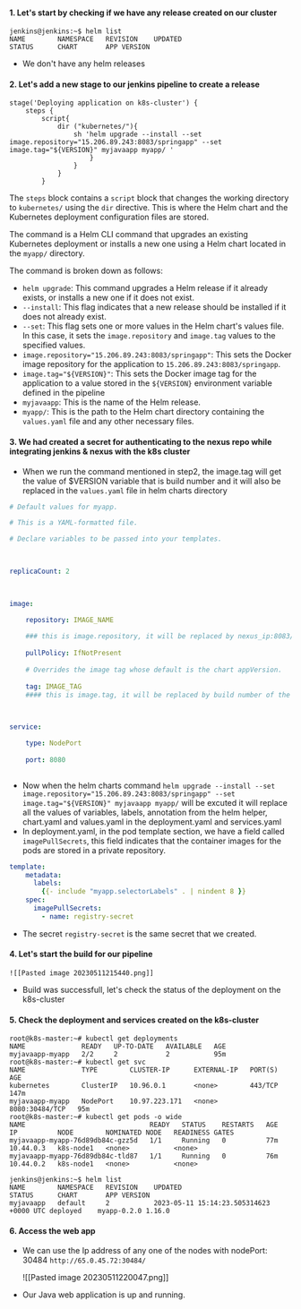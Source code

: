 
#### 1. Let's start by checking if we have any release created on our cluster

```Shell
jenkins@jenkins:~$ helm list
NAME     	NAMESPACE	REVISION	UPDATED                                	STATUS  	CHART      	APP VERSION
```
- We don't have any helm releases

#### 2. Let's add a new stage to our jenkins pipeline to create a release

```Shell
stage('Deploying application on k8s-cluster') {
    steps {
        script{
            dir ("kubernetes/"){  
				sh 'helm upgrade --install --set image.repository="15.206.89.243:8083/springapp" --set image.tag="${VERSION}" myjavaapp myapp/ ' 
			        }   
                }
            }
        }
```

The `steps` block contains a `script` block that changes the working directory to `kubernetes/` using the `dir` directive. This is where the Helm chart and the Kubernetes deployment configuration files are stored.

The command is a Helm CLI command that upgrades an existing Kubernetes deployment or installs a new one using a Helm chart located in the `myapp/` directory.

The command is broken down as follows:

-   `helm upgrade`: This command upgrades a Helm release if it already exists, or installs a new one if it does not exist.
-   `--install`: This flag indicates that a new release should be installed if it does not already exist.
-   `--set`: This flag sets one or more values in the Helm chart's values file. In this case, it sets the `image.repository` and `image.tag` values to the specified values.
-   `image.repository="15.206.89.243:8083/springapp"`: This sets the Docker image repository for the application to `15.206.89.243:8083/springapp`.
-   `image.tag="${VERSION}"`: This sets the Docker image tag for the application to a value stored in the `${VERSION}` environment variable defined in the pipeline
-   `myjavaapp`: This is the name of the Helm release.
-   `myapp/`: This is the path to the Helm chart directory containing the `values.yaml` file and any other necessary files.

#### 3. We had created a secret for authenticating to the nexus repo while integrating jenkins & nexus with the k8s cluster

- When we run the command mentioned in step2,  the image.tag will get the value of $VERSION variable that is build number and it will also be replaced in the `values.yaml` file in helm charts directory
```YAML
# Default values for myapp.

# This is a YAML-formatted file.

# Declare variables to be passed into your templates.

  

replicaCount: 2

  

image:

	repository: IMAGE_NAME
	
	### this is image.repository, it will be replaced by nexus_ip:8083/springapp
	
	pullPolicy: IfNotPresent
	
	# Overrides the image tag whose default is the chart appVersion.
	
	tag: IMAGE_TAG 
	#### this is image.tag, it will be replaced by build number of the pipeline

  

service:

	type: NodePort
	
	port: 8080
  
```  

- Now when the helm charts command `helm upgrade --install --set image.repository="15.206.89.243:8083/springapp" --set image.tag="${VERSION}" myjavaapp myapp/` will be excuted it will replace all the values of variables, labels, annotation from the helm helper, chart.yaml and values.yaml in the deployment.yaml and services.yaml
- In deployment.yaml, in the pod template section, we have a field called `imagePullSecrets`,
   this field indicates that the container images for the pods are stored in a private repository.
```YAML
template:
    metadata:
      labels:
        {{- include "myapp.selectorLabels" . | nindent 8 }}
    spec:
      imagePullSecrets:
        - name: registry-secret
```

- The secret `registry-secret` is the same secret that we created.

#### 4. Let's start the build for our pipeline

	![[Pasted image 20230511215440.png]]

- Build was successfull, let's check the status of the deployment on the k8s-cluster

#### 5. Check the deployment and services created on the k8s-cluster

```Shell
root@k8s-master:~# kubectl get deployments
NAME              READY   UP-TO-DATE   AVAILABLE   AGE
myjavaapp-myapp   2/2     2            2           95m
root@k8s-master:~# kubectl get svc
NAME              TYPE        CLUSTER-IP      EXTERNAL-IP   PORT(S)          AGE
kubernetes        ClusterIP   10.96.0.1       <none>        443/TCP          147m
myjavaapp-myapp   NodePort    10.97.223.171   <none>        8080:30484/TCP   95m
root@k8s-master:~# kubectl get pods -o wide
NAME                               READY   STATUS    RESTARTS   AGE   IP          NODE        NOMINATED NODE   READINESS GATES
myjavaapp-myapp-76d89db84c-gzz5d   1/1     Running   0          77m   10.44.0.3   k8s-node1   <none>           <none>
myjavaapp-myapp-76d89db84c-tld87   1/1     Running   0          76m   10.44.0.2   k8s-node1   <none>           <none>
```
```Shell
jenkins@jenkins:~$ helm list
NAME     	NAMESPACE	REVISION	UPDATED                                	STATUS  	CHART      	APP VERSION
myjavaapp	default  	2       	2023-05-11 15:14:23.505314623 +0000 UTC	deployed	myapp-0.2.0	1.16.0  
```

#### 6. Access the web app 

- We can use the Ip address of any one of the nodes with nodePort: 30484 `http://65.0.45.72:30484/`

	![[Pasted image 20230511220047.png]]

- Our Java web application is up and running.